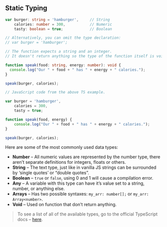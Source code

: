 ## Static Typing

```ts
var burger: string = 'hamburger',     // String
    calories: number = 300,           // Numeric
    tasty: boolean = true;            // Boolean

// Alternatively, you can omit the type declaration:
// var burger = 'hamburger';

// The function expects a string and an integer.
// It doesn't return anything so the type of the function itself is void.

function speak(food: string, energy: number): void {
  console.log("Our " + food + " has " + energy + " calories.");
}

speak(burger, calories);
```

```js
// JavaScript code from the above TS example.

var burger = 'hamburger',
    calories = 300,
    tasty = true;

function speak(food, energy) {
    console.log("Our " + food + " has " + energy + " calories.");
}

speak(burger, calories);
```

Here are some of the most commonly used data types:

- __Number__ – All numeric values are represented by the number type, there aren’t separate definitions for integers, floats or others.
- __String__ – The text type, just like in vanilla JS strings can be surrounded by ‘single quotes’ or “double quotes”.
- __Boolean__ – `true` or `false`, using 0 and 1 will cause a compilation error.
- __Any__ – A variable with this type can have it’s value set to a string, number, or anything else.
- __Arrays__ – Has two possible syntaxes: `my_arr: number[];` or `my_arr: Array<number>`.
- __Void__ – Used on function that don’t return anything.

> To see a list of all of the available types, go to the official TypeScript docs – [here](http://www.typescriptlang.org/docs/handbook/basic-types.html).
